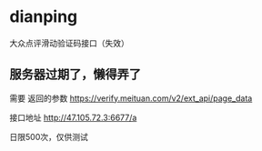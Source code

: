 # dianping
大众点评滑动验证码接口（失效）
## 服务器过期了，懒得弄了
需要 返回的参数
  https://verify.meituan.com/v2/ext_api/page_data

接口地址
  http://47.105.72.3:6677/a
 
日限500次，仅供测试
